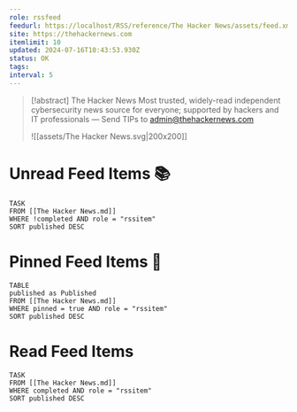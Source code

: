 ```yaml
---
role: rssfeed
feedurl: https://localhost/RSS/reference/The Hacker News/assets/feed.xml
site: https://thehackernews.com
itemlimit: 10
updated: 2024-07-16T10:43:53.930Z
status: OK
tags: 
interval: 5
---
```

> [!abstract] The Hacker News
> Most trusted, widely-read independent cybersecurity news source for everyone; supported by hackers and IT professionals — Send TIPs to admin@thehackernews.com
>
> ![[assets/The Hacker News.svg|200x200]]
# Unread Feed Items 📚
~~~dataview
TASK
FROM [[The Hacker News.md]]
WHERE !completed AND role = "rssitem"
SORT published DESC
~~~

# Pinned Feed Items 📌
~~~dataview
TABLE
published as Published
FROM [[The Hacker News.md]]
WHERE pinned = true AND role = "rssitem"
SORT published DESC
~~~

# Read Feed Items
~~~dataview
TASK
FROM [[The Hacker News.md]]
WHERE completed AND role = "rssitem"
SORT published DESC
~~~